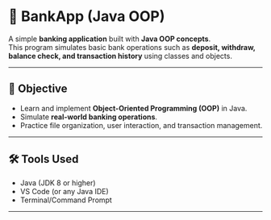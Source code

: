 # 🏦 BankApp (Java OOP)

A simple **banking application** built with **Java OOP concepts**.  
This program simulates basic bank operations such as **deposit, withdraw, balance check, and transaction history** using classes and objects.

---

## 🎯 Objective
- Learn and implement **Object-Oriented Programming (OOP)** in Java.  
- Simulate **real-world banking operations**.  
- Practice file organization, user interaction, and transaction management.

---

## 🛠 Tools Used
- Java (JDK 8 or higher)  
- VS Code (or any Java IDE)  
- Terminal/Command Prompt  

---

